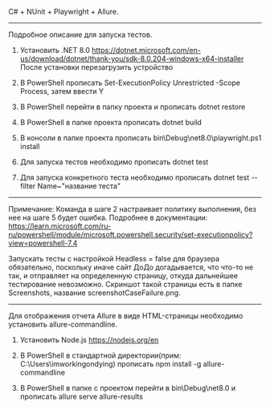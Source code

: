 C# + NUnit + Playwright + Allure.

---------------------------------------
Подробное описание для запуска тестов.

1. Установить .NET 8.0
https://dotnet.microsoft.com/en-us/download/dotnet/thank-you/sdk-8.0.204-windows-x64-installer
После установки перезагрузить устройство

2. В PowerShell прописать Set-ExecutionPolicy Unrestricted -Scope Process, затем ввести Y

3. В PowerShell перейти в папку проекта и прописать dotnet restore

4. В PowerShell в папке проекта прописать dotnet build

5. В консоли в папке проекта прописать bin\Debug\net8.0\playwright.ps1 install

6. Для запуска тестов необходимо прописать dotnet test

7. Для запуска конкретного теста необходимо прописать dotnet test --filter Name~"название теста"

---------------------------------------
Примечание: 
Команда в шаге 2 настраивает политику выполнения, без нее на шаге 5 будет ошибка.
Подробнее в документации: https://learn.microsoft.com/ru-ru/powershell/module/microsoft.powershell.security/set-executionpolicy?view=powershell-7.4

Запускать тесты с настройкой Headless = false для браузера обязательно, поскольку иначе сайт ДоДо догадывается, что что-то не так, и отправляет на определенную страницу, откуда дальнейшее тестирование невозможно.
Скриншот такой страницы есть в папке Screenshots, название screenshotCaseFailure.png.

---------------------------------------
Для отображения отчета Allure в виде HTML-страницы необходимо установить allure-commandline.

1. Установить Node.js
https://nodejs.org/en

2. В PowerShell в стандартной директории(прим: C:\Users\imworkingondying) прописать npm install -g allure-commandline

3. В PowerShell в папке с проектом перейти в bin\Debug\net8.0 и прописать allure serve allure-results
